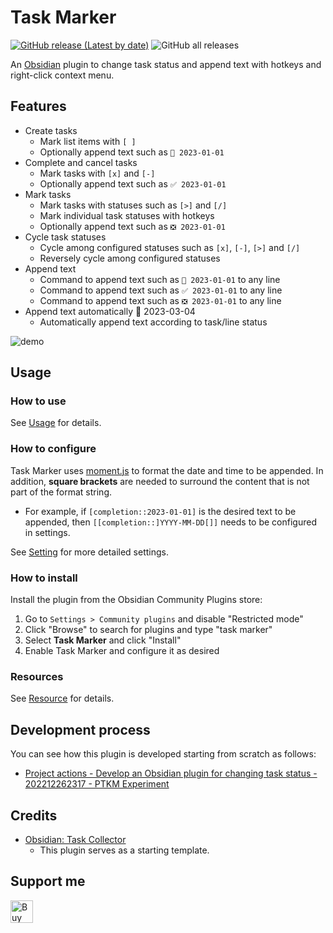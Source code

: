 # Task Marker

[![GitHub release (Latest by date)](https://img.shields.io/github/v/release/wenlzhang/obsidian-task-marker)](https://github.com/wenlzhang/obsidian-task-marker/releases) ![GitHub all releases](https://img.shields.io/github/downloads/wenlzhang/obsidian-task-marker/total?color=success)

An [Obsidian](https://obsidian.md/) plugin to change task status and append text with hotkeys and right-click context menu.

## Features

- Create tasks
    - Mark list items with `[ ]`
    - Optionally append text such as `📝 2023-01-01`
- Complete and cancel tasks
    - Mark tasks with `[x]` and `[-]`
    - Optionally append text such as `✅ 2023-01-01`
- Mark tasks
    - Mark tasks with statuses such as `[>]` and `[/]`
    - Mark individual task statuses with hotkeys
    - Optionally append text such as `❎ 2023-01-01`
- Cycle task statuses
    - Cycle among configured statuses such as `[x]`, `[-]`, `[>]` and `[/]`
    - Reversely cycle among configured statuses
- Append text
    - Command to append text such as `📝 2023-01-01` to any line
    - Command to append text such as `✅ 2023-01-01` to any line
    - Command to append text such as `❎ 2023-01-01` to any line
- Append text automatically 📝 2023-03-04
    - Automatically append text according to task/line status

![demo](/docs/attachment/demo.gif)

## Usage

### How to use

See [Usage](docs/Usage.md) for details.

### How to configure

Task Marker uses [moment.js](https://momentjs.com/docs/#/displaying/format/) to format the date and time to be appended. In addition, **square brackets** are needed to surround the content that is not part of the format string.

- For example, if `[completion::2023-01-01]` is the desired text to be appended, then `[[completion::]YYYY-MM-DD[]]` needs to be configured in settings.

See [Setting](docs/Setting.md) for more detailed settings.

### How to install

Install the plugin from the Obsidian Community Plugins store:

1. Go to `Settings > Community plugins` and disable "Restricted mode"
2. Click "Browse" to search for plugins and type "task marker"
3. Select **Task Marker** and click "Install"
4. Enable Task Marker and configure it as desired

<!-- The plugin has been submitted to the Obsidian **Community Plugins** for review but is not available in the community plugin store yet. For now, there are two methods to install this plugin:

- Manually download `main.js`, `manifest.json` and `styles.css` and put them inside `.obsidian/obsidian-task-marker` of your Obsidian vault.
- Alternatively, you can use [obsidian42-brat](https://github.com/TfTHacker/obsidian42-brat) to install and update the plugin. -->

### Resources

See [Resource](docs/Resource.md) for details.

## Development process

You can see how this plugin is developed starting from scratch as follows:

- [Project actions - Develop an Obsidian plugin for changing task status - 202212262317 - PTKM Experiment](https://exp.ptkm.net/220-Development/Project+action/Project+actions+-+Develop+an+Obsidian+plugin+for+changing+task+status+-+202212262317)

## Credits

- [Obsidian: Task Collector](https://github.com/ebullient/obsidian-task-collector)
    - This plugin serves as a starting template.

## Support me

<a href='https://ko-fi.com/C0C66C1TB' target='_blank'><img height='36' style='border:0px;height:36px;' src='https://storage.ko-fi.com/cdn/kofi1.png?v=3' border='0' alt='Buy Me a Coffee at ko-fi.com' /></a>

